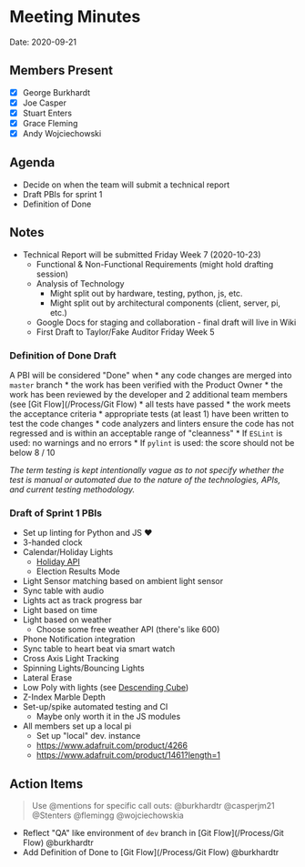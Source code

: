 # Meeting Minutes

Date: 2020-09-21

## Members Present

* [x] George Burkhardt
* [x] Joe Casper
* [x] Stuart Enters
* [x] Grace Fleming
* [x] Andy Wojciechowski

## Agenda

* Decide on when the team will submit a technical report
* Draft PBIs for sprint 1
* Definition of Done

## Notes

* Technical Report will be submitted Friday Week 7 (2020-10-23)
    * Functional & Non-Functional Requirements (might hold drafting session)
    * Analysis of Technology 
        * Might split out by hardware, testing, python, js, etc.
        * Might split out by architectural components (client, server, pi, etc.)
    * Google Docs for staging and collaboration - final draft will live in Wiki
    * First Draft to Taylor/Fake Auditor Friday Week 5

### Definition of Done Draft

A PBI will be considered "Done" when
    * any code changes are merged into `master` branch
    * the work has been verified with the Product Owner
    * the work has been reviewed by the developer and 2 additional team members (see [Git Flow](/Process/Git Flow)
    * all tests have passed
    * the work meets the acceptance criteria
    * appropriate tests (at least 1) have been written to test the code changes
    * code analyzers and linters ensure the code has not regressed and is within an acceptable range of "cleanness" 
        * If `ESLint` is used: no warnings and no errors
        * If `pylint` is used: the score should not be below 8 / 10

_The term testing is kept intentionally vague as to not specify whether the test is manual or automated due to the nature of the technologies, APIs, and current testing methodology._

### Draft of Sprint 1 PBIs

* Set up linting for Python and JS :heart: 
* 3-handed clock
* Calendar/Holiday Lights
    * [Holiday API](https://holidayapi.com/)
    * Election Results Mode
* Light Sensor matching based on ambient light sensor
* Sync table with audio
* Lights act as track progress bar
* Light based on time
* Light based on weather
    * Choose some free weather API (there's like 600)
* Phone Notification integration
* Sync table to heart beat via smart watch
* Cross Axis Light Tracking
* Spinning Lights/Bouncing Lights
* Lateral Erase
* Low Poly with lights (see [Descending Cube](https://img.apmcdn.org/edab95274197d108432825344347cf1aed1c182c/uncropped/2cf0e2-20140208-minnesota-orchestra-musicians-play.jpg))
* Z-Index Marble Depth
* Set-up/spike automated testing and CI
    * Maybe only worth it in the JS modules
* All members set up a local pi
    * Set up "local" dev. instance
    * https://www.adafruit.com/product/4266
    * https://www.adafruit.com/product/1461?length=1


## Action Items

> Use @mentions for specific call outs: @burkhardtr @casperjm21 @Stenters @flemingg @wojciechowskia

* Reflect "QA" like environment of `dev` branch in [Git Flow](/Process/Git Flow) @burkhardtr
* Add Definition of Done to [Git Flow](/Process/Git Flow) @burkhardtr
